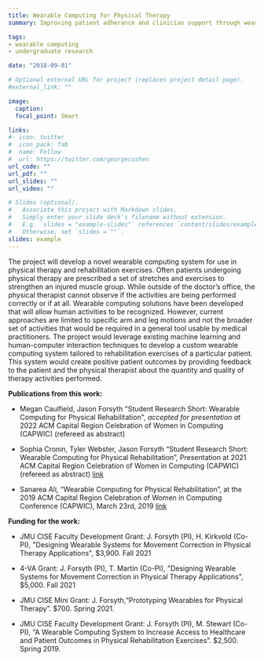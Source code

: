 ```yaml
---
title: Wearable Computing for Physical Therapy
summary: Improving patient adherance and clinician support through wearable computing.

tags:
- wearable computing
- undergraduate research

date: "2018-09-01"

# Optional external URL for project (replaces project detail page).
#external_link: ""

image:
  caption:
  focal_point: Smart

links:
#- icon: twitter
#  icon_pack: fab
#  name: Follow
#  url: https://twitter.com/georgecushen
url_code: ""
url_pdf: ""
url_slides: ""
url_video: ""

# Slides (optional).
#   Associate this project with Markdown slides.
#   Simply enter your slide deck's filename without extension.
#   E.g. `slides = "example-slides"` references `content/slides/example-slides.md`.
#   Otherwise, set `slides = ""`.
slides: example
---
```


The project will develop a novel wearable computing system for use in physical therapy and rehabilitation
exercises. Often patients undergoing physical therapy are prescribed a set of stretches and exercises to
strengthen an injured muscle group. While outside of the doctor’s office, the physical therapist cannot
observe if the activities are being performed correctly or if at all. Wearable computing solutions have
been developed that will allow human activities to be recognized. However, current approaches are
limited to specific arm and leg motions and not the broader set of activities that would be required in a
general tool usable by medical practitioners. The project would leverage existing machine learning and
human-computer interaction techniques to develop a custom wearable computing system tailored to
rehabilitation exercises of a particular patient. This system would create positive patient outcomes by
providing feedback to the patient and the physical therapist about the quantity and quality of therapy
activities performed.



**Publications from this work:**

- Megan Caulfield, Jason Forsyth "Student Research Short: Wearable Computing for Physical Rehabilitation", *accepted for presentation at* 2022 ACM Capital Region Celebration of Women in Computing (CAPWIC) (refereed as abstract)

- Sophia Cronin, Tyler Webster, Jason Forsyth “Student Research Short: Wearable Computing for Physical Rehabilitation”, Presentation at 2021 ACM Capital Region Celebration of Women in Computing (CAPWIC) (refereed as abstract) [link](/post/ieee-capwic-2021/)

- Sanarea Ali, “Wearable Computing for Physical Rehabilitation”, at the 2019 ACM Capital Region Celebration of Women in Computing Conference (CAPWIC), March 23rd, 2019 [link](/post/capwic/)

**Funding for the work:**

- JMU CISE Faculty Development Grant: J. Forsyth (PI), H. Kirkvold (Co-PI), "Designing Wearable Systems for Movement Correction in Physical Therapy Applications", $3,900. Fall 2021

- 4-VA  Grant: J. Forsyth (PI), T. Martin (Co-PI), "Designing Wearable Systems for Movement Correction in Physical Therapy Applications", $5,000. Fall 2021

- JMU CISE Mini Grant: J. Forsyth,“Prototyping Wearables for Physical Therapy”. $700. Spring 2021.

- JMU CISE Faculty Development Grant: J. Forsyth (PI), M. Stewart (Co-PI), “A Wearable Computing System to Increase Access to Healthcare and Patient Outcomes in Physical Rehabilitation Exercises”. $2,500. Spring 2019.